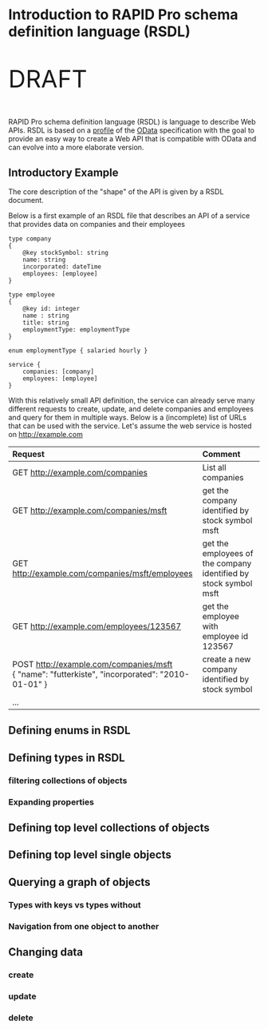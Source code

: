 # Introduction to RAPID Pro schema definition language (RSDL)

<p style="font-size: xxx-large">DRAFT</p>


RAPID Pro schema definition language (RSDL) is language to describe Web APIs.
RSDL is based on a [profile](<https://en.wikipedia.org/wiki/Profile_(engineering)>) of the
[OData](https://en.wikipedia.org/wiki/Open_Data_Protocol) specification with the goal to provide an easy way
to create a Web API that is compatible with OData and can evolve into a more elaborate version.

## Introductory Example

The core description of the "shape" of the API is given by a RSDL document.

Below is a first example of an RSDL file that describes an API of a service that provides data on companies and their employees

```RSDL
type company
{
    @key stockSymbol: string
    name: string
    incorporated: dateTime
    employees: [employee]
}

type employee
{
    @key id: integer
    name : string
    title: string
    employmentType: employmentType
}

enum employmentType { salaried hourly }

service {
    companies: [company]
    employees: [employee]
}
```

With this relatively small API definition, the service can already serve many different requests to create, update, and delete companies and employees and query for them in multiple ways.
Below is a (incomplete) list of URLs that can be used with the service. Let's assume the web service is hosted on http://example.com

| Request                                                                                              | Comment                                                          |
| :--------------------------------------------------------------------------------------------------- | :--------------------------------------------------------------- |
| GET http://example.com/companies                                                                     | List all companies                                               |
| GET http://example.com/companies/msft                                                                | get the company identified by stock symbol msft                  |
| GET http://example.com/companies/msft/employees                                                      | get the employees of the company identified by stock symbol msft |
| GET http://example.com/employees/123567                                                              | get the employee with employee id 123567                         |
| POST http://example.com/companies/msft <br/> { "name": "futterkiste", "incorporated": "2010-01-01" } | create a new company identified by stock symbol                  |
| ...                                                                                                  |                                                                  |

## Defining enums in RSDL

## Defining types in RSDL

### filtering collections of objects

### Expanding properties

## Defining top level collections of objects

## Defining top level single objects

## Querying a graph of objects

### Types with keys vs types without

### Navigation from one object to another

## Changing data

### create

### update

### delete
